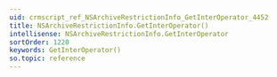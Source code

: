 ```yaml
---
uid: crmscript_ref_NSArchiveRestrictionInfo_GetInterOperator_4452
title: NSArchiveRestrictionInfo.GetInterOperator()
intellisense: NSArchiveRestrictionInfo.GetInterOperator
sortOrder: 1220
keywords: GetInterOperator()
so.topic: reference
---
```





